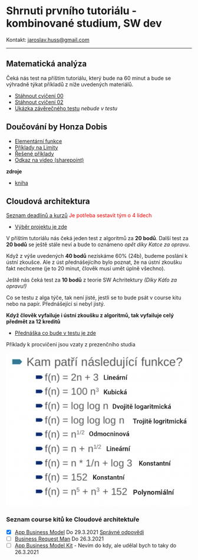 # Shrnuti prvního tutoriálu - kombinované studium, SW dev

Kontakt: [jaroslav.huss@gmail.com](mailto:jaroslav.huss@gmail.com)

---
## Matematická analýza

Čeká nás test na příštím tutoriálu, který bude na 60 minut a bude se výhradně týkat příkladů z níže uvedených materiálů.

- [Stáhnout cvičení 00](../MatematickaAnalyza/cviceni_00_priklady.pdf)
- [Stáhnout cvičení 02](../MatematickaAnalyza/cviceni_02_priklady.pdf)
- [Ukázka závěrečného testu](../MatematickaAnalyza/MA-ZK-1.pdf) *nebude v testu*

## Doučování by Honza Dobis

- [Elementární funkce](../MatematickaAnalyza/elementarni_funkce.pdf)
- [Příklady na Limity](../MatematickaAnalyza/priklady_limita.pdf)
- [Řešené příklady](../MatematickaAnalyza/resene_priklady.pdf)
- [Odkaz na video (sharepoint)](https://unicorncollege.sharepoint.com/sites/Matematika-douovn/Shared%20Documents/Forms/AllItems.aspx?FolderCTID=0x0120005B45BA74CD277B4EA84B0C24CCFD8AF4&id=%2Fsites%2FMatematika%2Ddouovn%2FShared%20Documents%2FGeneral%2FLimity%2Flimity%20cca%202h%20%2D%20vysv%C4%9Btlen%C3%AD%2030min%20priklady%2090min%2Emkv&parent=%2Fsites%2FMatematika%2Ddouovn%2FShared%20Documents%2FGeneral%2FLimity)

**zdroje**
- [kniha](https://uuos9.plus4u.net/uu-bookkitg01-main/78462435-863352904d2548a2a05653e925b08c93/book/)

## Cloudová architektura
[Seznam deadlinů a kurzů](https://uuapp.plus4u.net/uu-dockit-maing02/4e68298f1658473e9bf5692272883290/document?documentId=602e79f1b7a25900251ebf08&fbclid=IwAR3V7qYudxfMelOMYXyTJ6WqljIE9xdZSuNJJQ7hUOJK8P2ZuaNXNcPqVkk)
<span style="color:red">Je potřeba sestavit tým o 4 lidech</span>

- [Výběr projektu je zde](https://uuapp.plus4u.net/uu-bookkit-maing01/e962bac6fb5a4b5a82b0e761ac50146c/book/page?code=03887370)

V příštím tutoriálu nás čeká jeden test z algoritmů za **20 bodů**. Další test za **20 bodů** se ještě stále neví a bude to oznámeno *opět díky Katce za opravu*.

Když z výše uvedených **40 bodů** nezískáme 60% (24b), budeme poslání k ústní zkoušce. Ale z úst přednášejícího bylo poznat, že na ústní zkoušku fakt nechceme (je to 20 minut, člověk musí umět úplně všechno). 

Ještě nás čeká test za **10 bodů** z teorie SW Achritektury *(Díky Káťo za opravu!)*

Co se testu z alga týče, tak není jisté, jestli se to bude psát v course kitu nebo na papír. Přednášející si nebyl jistý.

**Když člověk vyfailuje i ústní zkoušku z algoritmů, tak vyfailuje celý předmět za 12 kreditů**

- [Přednáška co bude v testu je zde](https://unicorncollege.sharepoint.com/sites/BCAAMSWA-ArchitekturacloudovchaplikacSoftwarovarchitekturaLt/Shared%20Documents/Forms/AllItems.aspx?id=%2Fsites%2FBCAAMSWA%2DArchitekturacloudovchaplikacSoftwarovarchitekturaLt%2FShared%20Documents%2FKombinovan%C3%A1%20v%C3%BDuka%20%2D%20T1%2FRecordings%2FArchitektura%20cloudov%C3%BDch%20aplikac%C3%AD%20%2D%20Tutori%C3%A1l%202%2D20210307%5F124051%2DZ%C3%A1znam%20sch%C5%AFzky%2Emp4&parent=%2Fsites%2FBCAAMSWA%2DArchitekturacloudovchaplikacSoftwarovarchitekturaLt%2FShared%20Documents%2FKombinovan%C3%A1%20v%C3%BDuka%20%2D%20T1%2FRecordings)

Příklady k procvičení jsou vzaty z prezenčního studia

![Moznepriklady](./assets/what_to_cound.png)

### Seznam course kitů ke Cloudové architektuře

- [x] [App Business Model](https://uuos9.plus4u.net/uu-coursekitg01-course/99923616732453117-936da1d832b04bc8985d59cdb3cd452e/course/courseMenu) Do 29.3.2021 [Správné odpovědi](https://docs.google.com/document/d/1JDAqLQDcCOyy18yhJryHp7tjVz3aJdg8elk750Tqzds/edit?usp=sharing)
- [ ] [Business Request Man](https://uuapp.plus4u.net/uu-coursekit-courseg01/0fa38966f4344a33ac2380ad2f37ce7c/course/courseIntro) Do 26.3.2021
- [ ] [App Business Model Kit](https://uuapp.plus4u.net/uu-coursekit-courseg01/812290c630364fabbab45ae77cde6bfc) - Nevím do kdy, ale udělal bych to taky do 26.3.2021
